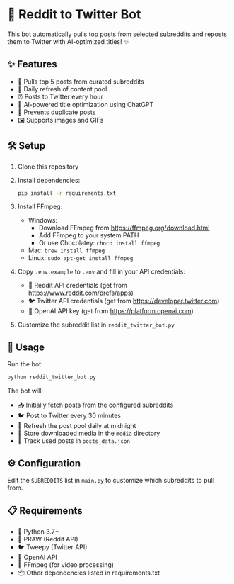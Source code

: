 # 🤖 Reddit to Twitter Bot

This bot automatically pulls top posts from selected subreddits and reposts them to Twitter with AI-optimized titles! ✨

## ✨ Features

- 📱 Pulls top 5 posts from curated subreddits
- 🔄 Daily refresh of content pool
- ⏰ Posts to Twitter every hour
- 🧠 AI-powered title optimization using ChatGPT
- 🚫 Prevents duplicate posts
- 🖼️ Supports images and GIFs

## 🛠️ Setup

1. Clone this repository
2. Install dependencies:
   ```bash
   pip install -r requirements.txt
   ```
3. Install FFmpeg:
   - Windows: 
     - Download FFmpeg from https://ffmpeg.org/download.html
     - Add FFmpeg to your system PATH
     - Or use Chocolatey: `choco install ffmpeg`
   - Mac: `brew install ffmpeg`
   - Linux: `sudo apt-get install ffmpeg`

4. Copy `.env.example` to `.env` and fill in your API credentials:
   - 🔑 Reddit API credentials (get from https://www.reddit.com/prefs/apps)
   - 🐦 Twitter API credentials (get from https://developer.twitter.com)
   - 🤖 OpenAI API key (get from https://platform.openai.com)

5. Customize the subreddit list in `reddit_twitter_bot.py`

## 🚀 Usage

Run the bot:
```bash
python reddit_twitter_bot.py
```

The bot will:
- 📥 Initially fetch posts from the configured subreddits
- 🐦 Post to Twitter every 30 minutes
- 🔄 Refresh the post pool daily at midnight
- 💾 Store downloaded media in the `media` directory
- 📝 Track used posts in `posts_data.json`

## ⚙️ Configuration

Edit the `SUBREDDITS` list in `main.py` to customize which subreddits to pull from.

## 📋 Requirements

- 🐍 Python 3.7+
- 🔌 PRAW (Reddit API)
- 🐦 Tweepy (Twitter API)
- 🤖 OpenAI API
- 🎥 FFmpeg (for video processing)
- 📦 Other dependencies listed in requirements.txt
